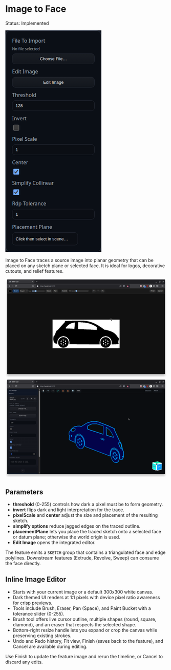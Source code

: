 # Image to Face

Status: Implemented

![Image to Face feature dialog](Image_to_Face.png)

Image to Face traces a source image into planar geometry that can be placed on any sketch plane or selected face. It is ideal for logos, decorative cutouts, and relief features.

![Image to Face 2D Trace](./image-to-face-2D.png)
![Image to Face 3D Result](./image-to-face-3D.png)

## Parameters
- **threshold** (0-255) controls how dark a pixel must be to form geometry.
- **invert** flips dark and light interpretation for the trace.
- **pixelScale** and **center** adjust the size and placement of the resulting sketch.
- **simplify options** reduce jagged edges on the traced outline.
- **placementPlane** lets you place the traced sketch onto a selected face or datum plane; otherwise the world origin is used.
- **Edit Image** opens the integrated editor.

The feature emits a `SKETCH` group that contains a triangulated face and edge polylines. Downstream features (Extrude, Revolve, Sweep) can consume the face directly.

## Inline Image Editor
- Starts with your current image or a default 300x300 white canvas.
- Dark themed UI renders at 1:1 pixels with device pixel ratio awareness for crisp previews.
- Tools include Brush, Eraser, Pan (Space), and Paint Bucket with a tolerance slider (0-255).
- Brush tool offers live cursor outline, multiple shapes (round, square, diamond), and an eraser that respects the selected shape.
- Bottom-right resize handle lets you expand or crop the canvas while preserving existing strokes.
- Undo and Redo history, Fit view, Finish (saves back to the feature), and Cancel are available during editing.

Use Finish to update the feature image and rerun the timeline, or Cancel to discard any edits.
